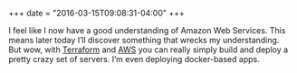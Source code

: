 +++
date = "2016-03-15T09:08:31-04:00"
+++

I feel like I now have a good understanding of Amazon Web Services. This means later today I’ll discover something that wrecks my understanding. But wow, with [Terraform](https://www.terraform.io) and [AWS](https://aws.amazon.com) you can really simply build and deploy a pretty crazy set of servers. I’m even deploying docker-based apps.
